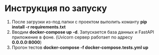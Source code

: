# Инструкция по запуску
1) После загрузки из-под папки с проектом выполить команту **pip install -r requirements.txt**
2) Вводим **docker-compose up -d**. Запускается база данных и FastAPI приложение в фоне. (Uvicorn сервер работает по адресу **0.0.0.0:8000**)
3) Прогон тестов  **docker-compose -f docker-compose.tests.yml up**
